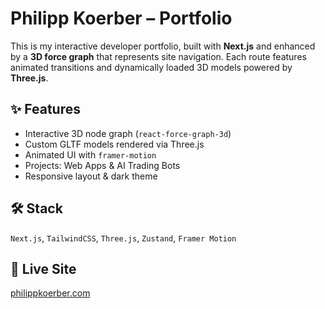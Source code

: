 # Philipp Koerber – Portfolio

This is my interactive developer portfolio, built with **Next.js** and enhanced by a **3D force graph** that represents site navigation. Each route features animated transitions and dynamically loaded 3D models powered by **Three.js**.

## ✨ Features

- Interactive 3D node graph (`react-force-graph-3d`)
- Custom GLTF models rendered via Three.js
- Animated UI with `framer-motion`
- Projects: Web Apps & AI Trading Bots
- Responsive layout & dark theme

## 🛠 Stack

`Next.js`, `TailwindCSS`, `Three.js`, `Zustand`, `Framer Motion`

## 📍 Live Site

[philippkoerber.com](https://philippkoerber.com)